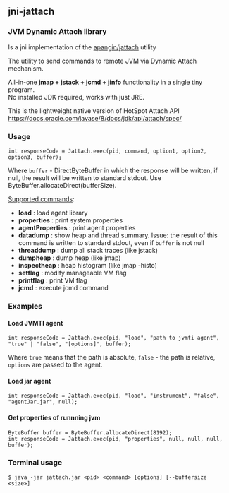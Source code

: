 ## jni-jattach

### JVM Dynamic Attach library

Is a jni implementation of the [apangin/jattach](https://github.com/apangin/jattach) utility

The utility to send commands to remote JVM via Dynamic Attach mechanism.

All-in-one **jmap + jstack + jcmd + jinfo** functionality in a single tiny program.  
No installed JDK required, works with just JRE.

This is the lightweight native version of HotSpot Attach API  
https://docs.oracle.com/javase/8/docs/jdk/api/attach/spec/


### Usage

    int responseCode = Jattach.exec(pid, command, option1, option2, option3, buffer);

Where `buffer` - DirectByteBuffer in which the response will be written, if null, the result will be written to standard stdout. Use ByteBuffer.allocateDirect(bufferSize).

[Supported commands](http://hg.openjdk.java.net/jdk8u/jdk8u/hotspot/file/812ed44725b8/src/share/vm/services/attachListener.cpp#l388):
 - **load**            : load agent library
 - **properties**      : print system properties
 - **agentProperties** : print agent properties
 - **datadump**        : show heap and thread summary. Issue: the result of this command is written to standard stdout, even if `buffer` is not null
 - **threaddump**      : dump all stack traces (like jstack)
 - **dumpheap**        : dump heap (like jmap)
 - **inspectheap**     : heap histogram (like jmap -histo)
 - **setflag**         : modify manageable VM flag
 - **printflag**       : print VM flag
 - **jcmd**            : execute jcmd command

### Examples
#### Load JVMTI agent

    int responseCode = Jattach.exec(pid, "load", "path to jvmti agent", "true" | "false", "[options]", buffer);

Where `true` means that the path is absolute, `false` - the path is relative, `options` are passed to the agent.
#### Load jar agent

    int responseCode = Jattach.exec(pid, "load", "instrument", "false", "agentJar.jar", null);

#### Get properties of runnning jvm
    
    ByteBuffer buffer = ByteBuffer.allocateDirect(8192);
    int responseCode = Jattach.exec(pid, "properties", null, null, null, buffer);
    
### Terminal usage

    $ java -jar jattach.jar <pid> <command> [options] [--buffersize <size>]
